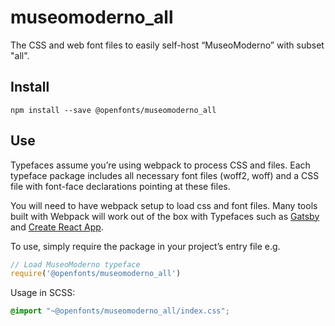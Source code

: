 
# museomoderno_all

The CSS and web font files to easily self-host “MuseoModerno” with subset "all".

## Install

`npm install --save @openfonts/museomoderno_all`

## Use

Typefaces assume you’re using webpack to process CSS and files. Each typeface
package includes all necessary font files (woff2, woff) and a CSS file with
font-face declarations pointing at these files.

You will need to have webpack setup to load css and font files. Many tools built
with Webpack will work out of the box with Typefaces such as [Gatsby](https://github.com/gatsbyjs/gatsby)
and [Create React App](https://github.com/facebookincubator/create-react-app).

To use, simply require the package in your project’s entry file e.g.

```javascript
// Load MuseoModerno typeface
require('@openfonts/museomoderno_all')
```

Usage in SCSS:
```scss
@import "~@openfonts/museomoderno_all/index.css";
```

